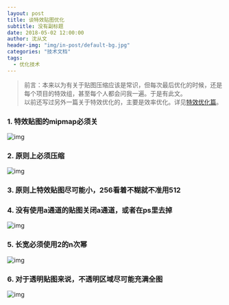```yaml
---
layout: post
title: 谈特效贴图优化
subtitle: 没有副标题
date: 2018-05-02 12:00:00
author: 沈从文
header-img: "img/in-post/default-bg.jpg"
categories: "技术文档"
tags:
  - 优化技术
---
```



> 前言：本来以为有关于贴图压缩应该是常识，但每次最后优化的时候，还是每个项目的特效组，甚至每个人都会问我一遍。于是有此文。  
  以前还写过另外一篇关于特效优化的，主要是效率优化。详见[特效优化篇](/2017/08/24/talk-particles-optimize/)。

<!-- more -->

### 1. 特效贴图的mipmap必须关
![img](/img/in-post/talk-particle-texture-optimization/mipmap.png)
 
### 2. 原则上必须压缩
![img](/img/in-post/talk-particle-texture-optimization/compression.png)

### 3. 原则上特效贴图尽可能小，256看着不糊就不准用512 

### 4. 没有使用a通道的贴图关闭a通道，或者在ps里去掉
![img](/img/in-post/talk-particle-texture-optimization/a-channel.png)

### 5. 长宽必须使用2的n次幂
![img](/img/in-post/talk-particle-texture-optimization/npot.png)

### 6. 对于透明贴图来说，不透明区域尽可能充满全图
![img](/img/in-post/talk-particle-texture-optimization/fillrate.png)
